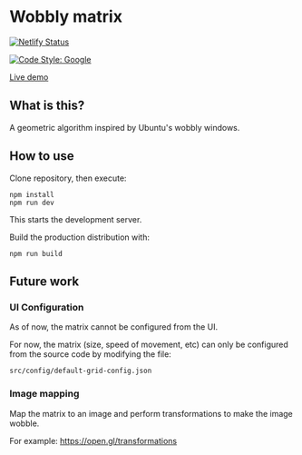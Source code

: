 # Wobbly matrix

[![Netlify Status](https://api.netlify.com/api/v1/badges/220699b2-33e8-41ea-aab0-0cf7befd2a47/deploy-status)](https://app.netlify.com/sites/wobbly-matrix/deploys)

[![Code Style: Google](https://img.shields.io/badge/code%20style-google-blueviolet.svg)](https://github.com/google/gts)

[Live demo](https://wobbly-matrix.netlify.app/)

## What is this?

A geometric algorithm inspired by Ubuntu's wobbly windows.

## How to use

Clone repository, then execute:

```
npm install
npm run dev
```

This starts the development server.

Build the production distribution with:

```
npm run build
```

## Future work

### UI Configuration

As of now, the matrix cannot be configured from the UI.

For now, the matrix (size, speed of movement, etc) can only be configured from the source code by modifying the file:

`src/config/default-grid-config.json`

### Image mapping

Map the matrix to an image and perform transformations to make the image wobble.

For example: https://open.gl/transformations
